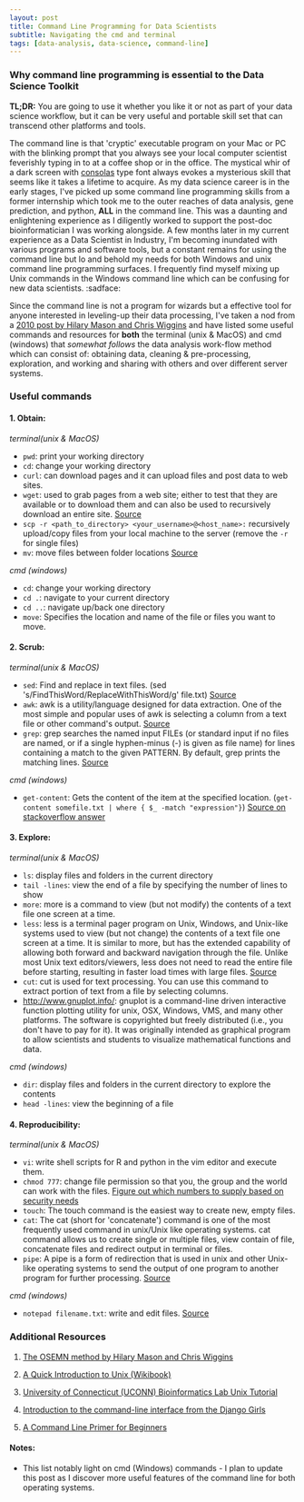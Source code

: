 ```yaml
---
layout: post
title: Command Line Programming for Data Scientists
subtitle: Navigating the cmd and terminal
tags: [data-analysis, data-science, command-line]
---
```


### Why command line programming is essential to the Data Science Toolkit

**TL;DR:** You are going to use it whether you like it or not as part of your data science workflow, but it can be very useful and portable skill set that can transcend other platforms and tools.

The command line is that 'cryptic' executable program on your Mac or PC with the blinking prompt that you always see your local computer scientist feverishly typing in to at a coffee shop or in the office. The mystical whir of a dark screen with [consolas](https://en.wikipedia.org/wiki/Consolas) type font always evokes a mysterious skill that seems like it takes a lifetime to acquire. As my data science career is in the early stages, I've picked up some command line programming skills from a former internship which took me to the outer reaches of data analysis, gene prediction, and python, **ALL** in the command line. This was a daunting and enlightening experience as I diligently worked to support the post-doc bioinformatician I was working alongside. A few months later in my current experience as a Data Scientist in Industry, I'm becoming inundated with various programs and software tools, but a constant remains for using the command line but lo and behold my needs for both Windows and unix command line programming surfaces. I frequently find myself mixing up Unix commands in the Windows command line which can be confusing for new data scientists. :sadface:

Since the command line is not a program for wizards but a effective tool for anyone interested in leveling-up their data processing, I've taken a nod from a [2010 post by Hilary Mason and Chris Wiggins](http://www.dataists.com/2010/09/a-taxonomy-of-data-science/) and have listed some useful commands and resources for **both** the terminal (unix & MacOS) and cmd (windows) that *somewhat follows* the data analysis work-flow method which can consist of: obtaining data, cleaning & pre-processing, exploration, and working and sharing with others and over different server systems.


### Useful commands

#### 1. Obtain:
_terminal(unix & MacOS)_

* `pwd`: print your working directory
* `cd`: change your working directory
* `curl`: can download pages and it can upload files and post data to web sites.
* `wget`: used to grab pages from a web site; either to test that they are available or to download them and can also be used to recursively download an entire site. [Source](http://www.computerworld.com/article/2992017/operating-systems/the-joy-of-curl.html)
* `scp -r <path_to_directory> <your_username>@<host_name>:` recursively upload/copy files from your local machine to the server (remove the `-r` for single files)
* `mv`: move files between folder locations [Source](https://www.unix.com/learn/how-move-files-using-unix-commands-or-file-managers)

_cmd (windows)_

* `cd`: change your working directory
* `cd .`: navigate to your current directory
* `cd ..`: navigate up/back one directory
* `move`: Specifies the location and name of the file or files you want to move.

#### 2. Scrub:
_terminal(unix & MacOS)_

* `sed`: Find and replace in text files. (sed 's/FindThisWord/ReplaceWithThisWord/g' file.txt) [Source](http://www.techradar.com/how-to/computing/apple/terminal-101-find-and-replace-using-sed-1305723)
* `awk`: awk is a utility/language designed for data extraction. One of the most simple and popular uses of awk is selecting a column from a text file or other command's output. [Source](https://unixconfig.org/learning-unix-commands-awk)
* `grep`: grep searches the named input FILEs (or standard input if no files are named, or if a single hyphen-minus (-) is given as file name) for lines containing a match to the given PATTERN. By default, grep prints the matching lines. [Source](https://www.techonthenet.com/unix/commands/grep.php )

_cmd (windows)_

* `get-content`: Gets the content of the item at the specified location. (`get-content somefile.txt | where { $_ -match "expression"}`) [Source on stackoverflow answer](http://stackoverflow.com/a/6028937/4143444)


#### 3. Explore:
_terminal(unix & MacOS)_

* `ls`: display files and folders in the current directory
* `tail -lines`: view the end of a file by specifying the number of lines to show
* `more`: more is a command to view (but not modify) the contents of a text file one screen at a time.
* `less`: less is a terminal pager program on Unix, Windows, and Unix-like systems used to view (but not change) the contents of a text file one screen at a time. It is similar to more, but has the extended capability of allowing both forward and backward navigation through the file. Unlike most Unix text editors/viewers, less does not need to read the entire file before starting, resulting in faster load times with large files. [Source](https://en.wikipedia.org/wiki/Less_(Unix) )
* `cut`: cut is used for text processing. You can use this command to extract portion of text from a file by selecting columns.
* http://www.gnuplot.info/: gnuplot is a command-line driven interactive function plotting utility for unix, OSX, Windows, VMS, and many other platforms.  The software is copyrighted but freely distributed (i.e., you don't have to pay for it). It was originally intended as graphical program to allow scientists and students to visualize mathematical functions and data.

_cmd (windows)_

* `dir`: display files and folders in the current directory to explore the contents
* `head -lines`: view the beginning of a file


#### 4. Reproducibility:
_terminal(unix & MacOS)_

* `vi`: write shell scripts for R and python in the vim editor and execute them.
* `chmod 777`: change file permission so that you, the group and the world can work with the files. [Figure out which numbers to supply based on security needs](http://www.onlineconversion.com/html_chmod_calculator.htm)
* `touch`: The touch command is the easiest way to create new, empty files.
* `cat`: The cat (short for 'concatenate') command is one of the most frequently used command in unix/Unix like operating systems. cat command allows us to create single or multiple files, view contain of file, concatenate files and redirect output in terminal or files.
* `pipe`: A pipe is a form of redirection that is used in unix and other Unix-like operating systems to send the output of one program to another program for further processing. [Source](http://www.linfo.org/pipes.html )

_cmd (windows)_

* `notepad filename.txt`: write and edit files. [Source](http://superuser.com/a/186860)

### Additional Resources

1. [The OSEMN method by Hilary Mason and Chris Wiggins](http://www.dataists.com/2010/09/a-taxonomy-of-data-science/)

2. [A Quick Introduction to Unix (Wikibook)](https://en.wikibooks.org/wiki/A_Quick_Introduction_to_Unix/Job_Control)

3. [University of Connecticut (UCONN) Bioinformatics Lab Unix Tutorial](http://bioinformatics.uconn.edu/unix-basics/)

4. [Introduction to the command-line interface from the Django Girls](http://tutorial.djangogirls.org/en/intro_to_command_line/)

5. [A Command Line Primer for Beginners](http://lifehacker.com/5633909/who-needs-a-mouse-learn-to-use-the-command-line-for-almost-anything)

#### Notes:
* This list notably light on cmd (Windows) commands - I plan to update this post as I discover more useful features of the command line for both operating systems.

